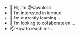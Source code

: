 - 👋 Hi, I’m @Kawuloali
- 👀 I’m interested in termux
- 🌱 I’m currently learning ...
- 💞️ I’m looking to collaborate on ...
- 📫 How to reach me ...

<!---
Kawuloali/Kawuloali is a ✨ special ✨ repository because its `README.md` (this file) appears on your GitHub profile.
You can click the Preview link to take a look at your changes.
--->

